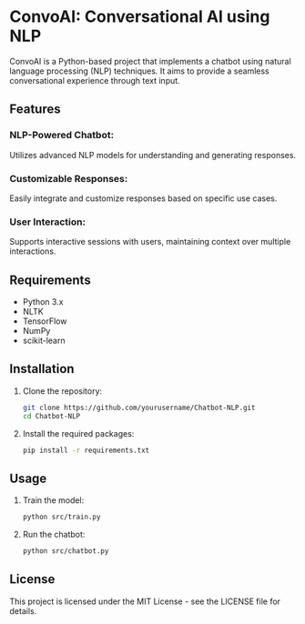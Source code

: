 # ConvoAI: Conversational AI using NLP

ConvoAI is a Python-based project that implements a chatbot using natural language processing (NLP) techniques. It aims to provide a seamless conversational experience through text input.

## Features

### NLP-Powered Chatbot: 
Utilizes advanced NLP models for understanding and generating responses.
### Customizable Responses: 
Easily integrate and customize responses based on specific use cases.
### User Interaction: 
Supports interactive sessions with users, maintaining context over multiple interactions.

## Requirements

- Python 3.x
- NLTK
- TensorFlow
- NumPy
- scikit-learn

## Installation

1. Clone the repository:
    ```bash
    git clone https://github.com/yourusername/Chatbot-NLP.git
    cd Chatbot-NLP
    ```

2. Install the required packages:
    ```bash
    pip install -r requirements.txt
    ```

## Usage

1. Train the model:
    ```bash
    python src/train.py
    ```

2. Run the chatbot:
    ```bash
    python src/chatbot.py
    ```

## License

This project is licensed under the MIT License - see the LICENSE file for details.
